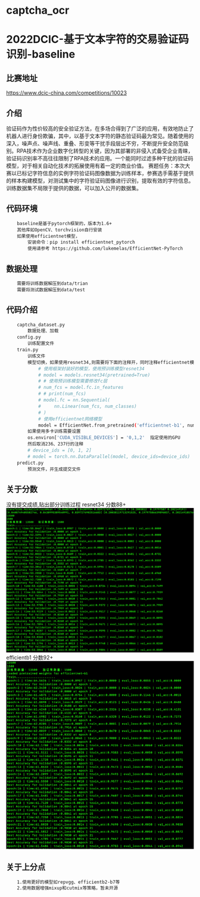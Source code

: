 # captcha_ocr
# 2022DCIC-基于文本字符的交易验证码识别-baseline

## 比赛地址
https://www.dcic-china.com/competitions/10023
## 介绍
验证码作为性价较高的安全验证方法，在多场合得到了广泛的应用，有效地防止了机器人进行身份欺骗，其中，以基于文本字符的静态验证码最为常见。随着使用的深入，噪声点、噪声线、重叠、形变等干扰手段层出不穷，不断提升安全防范级别。RPA技术作为企业数字化转型的关键，因为其部署的非侵入式备受企业青睐，验证码识别率不高往往限制了RPA技术的应用。一个能同时过滤多种干扰的验证码模型，对于相关自动化技术的拓展使用有着一定的商业价值。
赛题任务：本次大赛以已标记字符信息的实例字符验证码图像数据为训练样本，参赛选手需基于提供的样本构建模型，对测试集中的字符验证码图像进行识别，提取有效的字符信息。训练数据集不局限于提供的数据，可以加入公开的数据集。

## 代码环境
```bash
    baseline是基于pytorch框架的，版本为1.6+
    其他库如OpenCV、torchvision自行安装
    如果使用efficientnet模型，
        安装命令：pip install efficientnet_pytorch 
        使用请参考 https://github.com/lukemelas/EfficientNet-PyTorch
```
## 数据处理
```bash
    需要将训练数据解压到data/trian
    需要将测试数据解压到data/test
```
## 代码介绍
```bash
    captcha_dataset.py
        数据处理、加载
    config.py
        训练配置文件
    train.py
        训练文件
        模型切换，如果使用resnet34,则需要将下面的注释开，同时注释efficientnet模型
            # 使用框架封装好的模型，使用预训练模型resnet34
            # model = models.resnet34(pretrained=True)
            # # 使用预训练模型需要修改fc层
            # num_fcs = model.fc.in_features
            # # print(num_fcs)
            # model.fc = nn.Sequential(
            #     nn.Linear(num_fcs, num_classes)
            # )
            # 使用efficientnet网络模型
            model = EfficientNet.from_pretrained('efficientnet-b1', num_classes=248)
        如果使用多卡训练需要设置
        os.environ['CUDA_VISIBLE_DEVICES'] = '0,1,2'  指定使用的GPU
        然后取消236、237行的注释
        # device_ids = [0, 1, 2]
        # model = torch.nn.DataParallel(model, device_ids=device_ids)
    predict.py
        预测文件，并生成提交文件
```
## 关于分数

没有提交成绩,贴出部分训练过程
resnet34  分数88+
![20epoch](data/res34-train.png) 
efficientb1  分数92+
![20epoch](data/effb1-train.png) 

## 关于上分点
```bash
    1.使用更好的模型如repvgg、efficientb2-b7等
    2.使用数据增强mixup和cutmix等策略，暂未开源
```